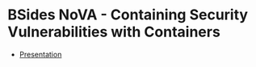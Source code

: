 # BSides NoVA - Containing Security Vulnerabilities with Containers

- [Presentation](https://sudo-bmitch.github.io/presentations/bsides-nova/presentation.html)

